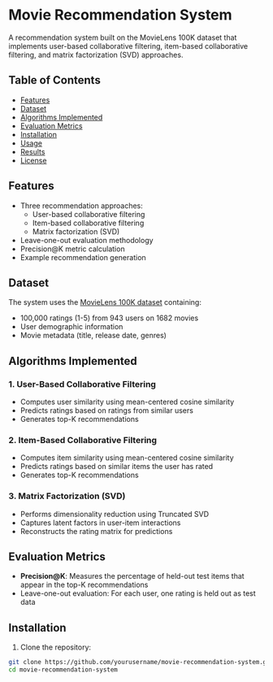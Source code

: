 # Movie Recommendation System
A recommendation system built on the MovieLens 100K dataset that implements user-based collaborative filtering, item-based collaborative filtering, and matrix factorization (SVD) approaches.

## Table of Contents
- [Features](#features)
- [Dataset](#dataset)
- [Algorithms Implemented](#algorithms-implemented)
- [Evaluation Metrics](#evaluation-metrics)
- [Installation](#installation)
- [Usage](#usage)
- [Results](#results)
- [License](#license)

## Features
- Three recommendation approaches:
  - User-based collaborative filtering
  - Item-based collaborative filtering
  - Matrix factorization (SVD)
- Leave-one-out evaluation methodology
- Precision@K metric calculation
- Example recommendation generation

## Dataset
The system uses the [MovieLens 100K dataset](https://grouplens.org/datasets/movielens/100k/) containing:
- 100,000 ratings (1-5) from 943 users on 1682 movies
- User demographic information
- Movie metadata (title, release date, genres)

## Algorithms Implemented

### 1. User-Based Collaborative Filtering
- Computes user similarity using mean-centered cosine similarity
- Predicts ratings based on ratings from similar users
- Generates top-K recommendations

### 2. Item-Based Collaborative Filtering
- Computes item similarity using mean-centered cosine similarity
- Predicts ratings based on similar items the user has rated
- Generates top-K recommendations

### 3. Matrix Factorization (SVD)
- Performs dimensionality reduction using Truncated SVD
- Captures latent factors in user-item interactions
- Reconstructs the rating matrix for predictions

## Evaluation Metrics
- **Precision@K**: Measures the percentage of held-out test items that appear in the top-K recommendations
- Leave-one-out evaluation: For each user, one rating is held out as test data

## Installation

1. Clone the repository:
```bash
git clone https://github.com/yourusername/movie-recommendation-system.git
cd movie-recommendation-system
